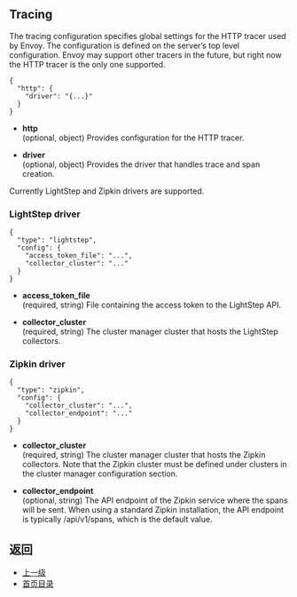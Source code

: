 ## Tracing

The tracing configuration specifies global settings for the HTTP tracer used by Envoy. The configuration is defined on the server’s top level configuration. Envoy may support other tracers in the future, but right now the HTTP tracer is the only one supported.

```
{
  "http": {
    "driver": "{...}"
  }
}
```
- **http**<br />
	(optional, object) Provides configuration for the HTTP tracer.

- **driver**<br />
	(optional, object) Provides the driver that handles trace and span creation.

Currently LightStep and Zipkin drivers are supported.

### LightStep driver
```
{
  "type": "lightstep",
  "config": {
    "access_token_file": "...",
    "collector_cluster": "..."
  }
}
```
- **access_token_file**<br />
	(required, string) File containing the access token to the LightStep API.

- **collector_cluster**<br />
	(required, string) The cluster manager cluster that hosts the LightStep collectors.

### Zipkin driver
```
{
  "type": "zipkin",
  "config": {
    "collector_cluster": "...",
    "collector_endpoint": "..."
  }
}
```
- **collector_cluster**<br />
	(required, string) The cluster manager cluster that hosts the Zipkin collectors. Note that the Zipkin cluster must be defined under clusters in the cluster manager configuration section.

- **collector_endpoint**<br />
	(optional, string) The API endpoint of the Zipkin service where the spans will be sent. When using a standard Zipkin installation, the API endpoint is typically /api/v1/spans, which is the default value.



## 返回
- [上一级](../v1APIreference.md)
- [首页目录](../README.md)

